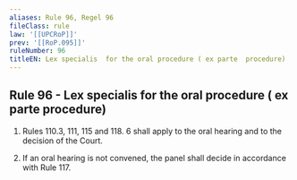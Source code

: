 ```yaml
---
aliases: Rule 96, Regel 96
fileClass: rule
law: '[[UPCRoP]]'
prev: '[[RoP.095]]'
ruleNumber: 96
titleEN: Lex specialis  for the oral procedure ( ex parte  procedure)
---
```


## Rule 96 - Lex specialis  for the oral procedure ( ex parte  procedure)

1. Rules  110.3, 111, 115 and 118. 6 shall apply to the oral hearing and to the decision of the Court.  

2. If an oral hearing is not convened, the panel shall decide in accordance with Rule 117.